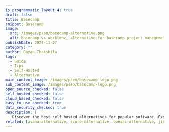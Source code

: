 ```yaml
---
is_programmatic_layout_4: true
draft: false
title: Basecamp
snippet: Basecamp
image:
  src: /images/pseo/basecamp-alternative.png
  alt: basecamp vs worklenz, alternative for basecamp project managemet tool, task management, resource management, productivity, self-hosted
publishDate: 2024-11-27
category: ""
author: Gayan Thakshila
tags:
  - Guide
  - Tips
  - Self-Hosted
  - Alternative
main_content_image: /images/pseo/basecamp-logo.png
sub_content_image: /images/pseo/basecamp-logo.png
open_source_checked: false
self_hosted_checked: false
cloud_based_checked: false
easy_to_use_checked: true
data_security_checked: true
description: |
   Discover the best self hosted alternatives for popular software. Explore our comprehensive guides and find the perfect solution for your needs today.
related: [asana-alternative, scoro-alternative, bonsai-alternative, jira-alternative]
---
```

